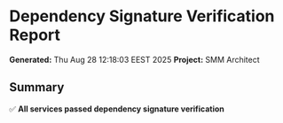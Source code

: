 # Dependency Signature Verification Report

**Generated:** Thu Aug 28 12:18:03 EEST 2025
**Project:** SMM Architect

## Summary

✅ **All services passed dependency signature verification**
